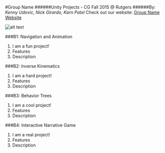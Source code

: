 #Group Name
######Unity Projects - CG Fall 2015 @ Rutgers
######By: *Kenny Udovic, Nick Girardo, Karn Patel*
Check out our website: [Group Name Website](http://team5graphics.blogspot.com/ "Our Page")

![alt text](teamLogo.png)

###B1: Navigation and Animation
1. I am a fun project!
2. Features
3. Description

###B2: Inverse Kinematics
1. I am a hard project!
2. Features
3. Description

###B3: Behavior Trees
1. I am a cool project!
2. Features
3. Description

###B4: Interactive Narrative Game
1. I am a real project!
2. Features
3. Description
